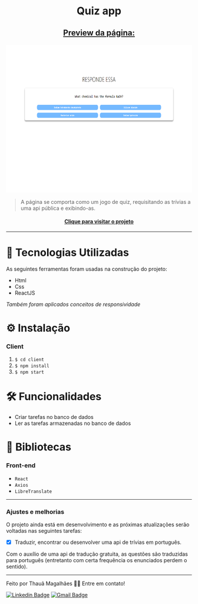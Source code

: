 <h1 align="center">
  <br>Quiz app
</h1>

## <p align="center"> <u>Preview da página:</u> </p>

<p align="center">
  <img src="assets/preview.png" height="400px" alt="preview da página">
</p>

> A página se comporta como um jogo de quiz, requisitando as trívias a uma api pública e exibindo-as.

<h4 align="center"><a href="https://tahaluh.github.io/quiz-react/" target="_blank">Clique para visitar o projeto</a></h4>

---
# 💼 Tecnologias Utilizadas

As seguintes ferramentas foram usadas na construção do projeto:

- Html
- Css
- ReactJS

*Também foram aplicados conceitos de responsividade*

# ⚙️ Instalação

### Client

  1. `$ cd client`
  2. `$ npm install`
  3. `$ npm start`
 
# 🛠️ Funcionalidades

- Criar tarefas no banco de dados
- Ler as tarefas armazenadas no banco de dados

# 🔧 Bibliotecas

### Front-end

- `React`
- `Axios`
- `LibreTranslate`

---

### Ajustes e melhorias

O projeto ainda está em desenvolvimento e as próximas atualizações serão voltadas nas seguintes tarefas:

- [x] Traduzir, encontrar ou desenvolver uma api de trívias em português.

Com o auxílio de uma api de tradução gratuita, as questões são traduzidas para português (entretanto com certa frequência os enunciados perdem o sentido).


---

Feito por Thauã Magalhães 👋🏽 Entre em contato!

[![Linkedin Badge](https://img.shields.io/badge/-Thauã%20Lucas-blue?style=flat-square&logo=Linkedin&logoColor=white&link=linkedin.com/in/thaua-lucas//)](https://www.linkedin.com/in/thaua-lucas/?locale=pt_BR) 
[![Gmail Badge](https://img.shields.io/badge/-thauanlucascpl@gmail.com-c14438?style=flat-square&logo=Gmail&logoColor=white&link=mailto:thauanlucascpl@gmail.com)](mailto:thauanlucascpl@gmail.com)
